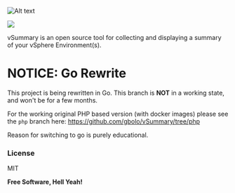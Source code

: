 ![Alt text](https://raw.githubusercontent.com/gbolo/vSummary/master/www/static/img/vsummary_logo.png "vSummary Logo")

[![](https://images.microbadger.com/badges/image/gbolo/vsummary.svg)](http://microbadger.com/images/gbolo/vsummary "Image Badge")

vSummary is an open source  tool for collecting and displaying a summary of your vSphere Environment(s).


# NOTICE: Go Rewrite

This project is being rewritten in Go. This branch is **NOT** in a working state, and won't be for a few months.

For the working original PHP based version (with docker images) please see the `php` branch here: https://github.com/gbolo/vSummary/tree/php

Reason for switching to go is purely educational.

### License

MIT


**Free Software, Hell Yeah!**
